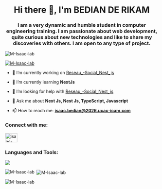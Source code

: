 <h1 align="center">Hi there 👋, I'm BEDIAN DE RIKAM</h1>
<h3 align="center">I am a very dynamic and humble student in computer engineering training. I am passionate about web development, quite curious about new technologies and like to share my discoveries with others. I am open to any type of project.</h3>

<p align="left"> <img src="https://komarev.com/ghpvc/?username=M-Isaac-lab&label=Profile%20views&color=0e75b6&style=flat" alt="M-Isaac-lab" /> </p>

<p align="left"> <a href="https://github.com/ryo-ma/github-profile-trophy"><img src="https://github-profile-trophy.vercel.app/?username=M-Isaac-lab" alt="M-Isaac-lab" /></a> </p>

- 🔭 I’m currently working on [Reseau_-Social_Nest_js](https://github.com/M-Isaac-lab/Reseau_-Social_Nest_js)

- 🌱 I’m currently learning **NextJs**

- 🤔 I’m looking for help with [Reseau_-Social_Nest_js](https://github.com/M-Isaac-lab/Reseau_-Social_Nest_js)

- 💬 Ask me about **Next Js, Nest Js, TypeScript, Javascript**

- 📫 How to reach me: **isaac.bedian@2026.ucac-icam.com**

<h3 align="left">Connect with me:</h3>
<p align="left">
<a href="https://www.linkedin.com/in/isaac-quentin-bedian-de-rikam-16046b265/" target="blank"><img align="center" src="https://raw.githubusercontent.com/rahuldkjain/github-profile-readme-generator/master/src/images/icons/Social/linked-in-alt.svg" alt="isaac-quentin-bedian-de-rikam-16046b265" height="30" width="40" /></a>
</p>
<h3 align="left">Languages and Tools:</h3>
<p align="left">
  <a href="https://skillicons.dev">
    <img src="https://skillicons.dev/icons?i=python,html,css,js,php,ts,nextjs,reactjs,nestjs,jest,cypress,bootstrap,tailwind,docker,figma,supabase,postgres,laravel,git,postman,linux,vercel,webstorm,phpstorm,visualstudio" />
  </a>
</p>
<p><img align="left" src="https://github-readme-stats.vercel.app/api/top-langs?username=M-Isaac-lab&show_icons=true&locale=en&layout=compact&theme=tokyonight" alt="M-Isaac-lab" /></p>

<p>&nbsp;<img align="center" src="https://github-readme-stats.vercel.app/api?username=M-Isaac-lab&show_icons=true&locale=en&theme=tokyonight" alt="M-Isaac-lab" /></p>

<p><img align="center" src="https://github-readme-streak-stats.herokuapp.com/?user=M-Isaac-lab&theme=tokyonight" alt="M-Isaac-lab" /></p>
